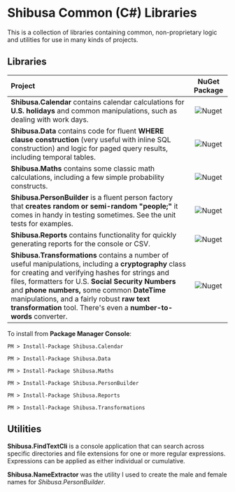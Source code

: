 # Shibusa Common (C#) Libraries

This is a collection of libraries containing common, non-proprietary logic and utilities for use in many kinds of projects.

## Libraries

| Project                                                      |                        NuGet Package                         |
| :----------------------------------------------------------- | :----------------------------------------------------------: |
| **Shibusa.Calendar** contains calendar calculations for **U.S. holidays** and common manipulations, such as dealing with work days. |  ![Nuget](https://img.shields.io/nuget/v/Shibusa.Calendar)   |
| **Shibusa.Data** contains code for fluent **WHERE clause construction** (very useful with inline SQL construction) and logic for paged query results, including temporal tables. |    ![Nuget](https://img.shields.io/nuget/v/Shibusa.Data)     |
| **Shibusa.Maths** contains some classic math calculations, including a few simple probability constructs. |    ![Nuget](https://img.shields.io/nuget/v/Shibusa.Maths)    |
| **Shibusa.PersonBuilder** is a fluent person factory that **creates random or semi-random "people;"** it comes in handy in testing sometimes. See the unit tests for examples. | ![Nuget](https://img.shields.io/nuget/v/Shibusa.PersonBuilder) |
| **Shibusa.Reports** contains functionality for quickly generating reports for the console or CSV. |   ![Nuget](https://img.shields.io/nuget/v/Shibusa.Reports)   |
| **Shibusa.Transformations** contains a number of useful manipulations, including a **cryptography** class for creating and verifying hashes for strings and files, formatters for U.S. **Social Security Numbers** and **phone numbers,** some common **DateTime** manipulations, and a fairly robust **raw text transformation** tool. There's even a **number-to-words** converter. | ![Nuget](https://img.shields.io/nuget/v/Shibusa.Transformations) |

To install from **Package Manager Console**:

```
PM > Install-Package Shibusa.Calendar
```



```
PM > Install-Package Shibusa.Data
```



```
PM > Install-Package Shibusa.Maths
```



```
PM > Install-Package Shibusa.PersonBuilder
```



```
PM > Install-Package Shibusa.Reports
```



```
PM > Install-Package Shibusa.Transformations
```

## Utilities

**Shibusa.FindTextCli** is a console application that can search across specific directories and file extensions for one or more regular expressions. Expressions can be applied as either individual or cumulative.

**Shibusa.NameExtractor** was the utility I used to create the male and female names for *Shibusa.PersonBuilder*.

